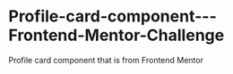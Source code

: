 # Profile-card-component---Frontend-Mentor-Challenge
Profile card component that is from Frontend Mentor
